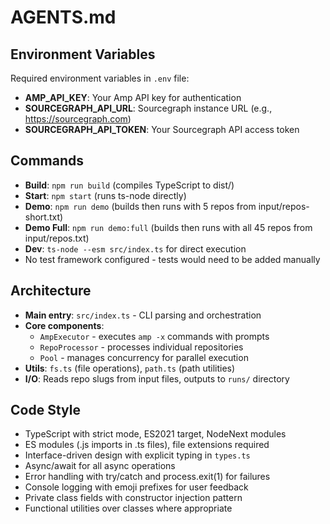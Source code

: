 # AGENTS.md

## Environment Variables
Required environment variables in `.env` file:
- **AMP_API_KEY**: Your Amp API key for authentication
- **SOURCEGRAPH_API_URL**: Sourcegraph instance URL (e.g., https://sourcegraph.com)
- **SOURCEGRAPH_API_TOKEN**: Your Sourcegraph API access token

## Commands
- **Build**: `npm run build` (compiles TypeScript to dist/)
- **Start**: `npm start` (runs ts-node directly)
- **Demo**: `npm run demo` (builds then runs with 5 repos from input/repos-short.txt)
- **Demo Full**: `npm run demo:full` (builds then runs with all 45 repos from input/repos.txt)
- **Dev**: `ts-node --esm src/index.ts` for direct execution
- No test framework configured - tests would need to be added manually

## Architecture
- **Main entry**: `src/index.ts` - CLI parsing and orchestration
- **Core components**: 
  - `AmpExecutor` - executes `amp -x` commands with prompts
  - `RepoProcessor` - processes individual repositories
  - `Pool` - manages concurrency for parallel execution
- **Utils**: `fs.ts` (file operations), `path.ts` (path utilities)
- **I/O**: Reads repo slugs from input files, outputs to `runs/` directory

## Code Style
- TypeScript with strict mode, ES2021 target, NodeNext modules
- ES modules (.js imports in .ts files), file extensions required
- Interface-driven design with explicit typing in `types.ts`
- Async/await for all async operations
- Error handling with try/catch and process.exit(1) for failures
- Console logging with emoji prefixes for user feedback
- Private class fields with constructor injection pattern
- Functional utilities over classes where appropriate

